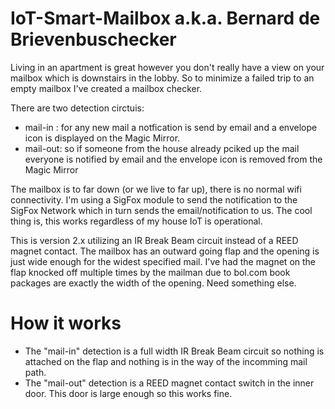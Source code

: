 # IoT-Smart-Mailbox a.k.a. Bernard de Brievenbuschecker

Living in an apartment is great however you don't really have a view on your mailbox which is downstairs in the lobby. So to minimize a failed trip to an empty mailbox I've created a mailbox checker.

There are two detection circtuis:
- mail-in : for any new mail a notfication is send by email and a envelope icon is displayed on the Magic Mirror.
- mail-out: so if someone from the house already pciked up the mail everyone is notified by email and the envelope icon is removed from the Magic Mirror

The mailbox is to far down (or we live to far up), there is no normal wifi connectivity. I'm using a SigFox module to send the notification to the SigFox Network which in turn sends the email/notification to us. The cool thing is, this works regardless of my house IoT is operational.

This is version 2.x utilizing an IR Break Beam circuit instead of a REED magnet contact. The mailbox has an outward going flap and the opening is just wide enough for the widest specified mail. I've had the magnet on the flap knocked off multiple times by the mailman due to bol.com book packages are exactly the width of the opening. Need something else.

# How it works

- The "mail-in" detection is a full width IR Break Beam circuit so nothing is attached on the flap and nothing is in the way of the incomming mail path.
- The "mail-out" detection is a REED magnet contact switch in the inner door. This door is large enough so this works fine.